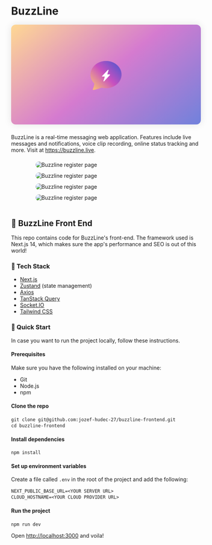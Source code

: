 # BuzzLine

<div class="hero">
<a href="https://buzzline.live" target="_blank">
    <img class="hero__main-img" src="https://github.com/jozef-hudec-27/buzzline-frontend/blob/main/app/opengraph-image.png?raw=true" alt="BuzzLine" width="600" />
</a>

<p>BuzzLine is a real-time messaging web application. Features include live messages and notifications, voice clip recording, online status tracking and more. Visit at <a href="https://buzzline.live" target="_blank">https://buzzline.live</a>.</p>

<div class="hero__app-preview-photos">
<img class="hero__app-preview-photo" src="https://res.cloudinary.com/dsbky2fbe/image/upload/v1706466973/buzzline-register_tiicij.png" alt="Buzzline register page" width="375"/>

<img class="hero__app-preview-photo" src="https://res.cloudinary.com/dsbky2fbe/image/upload/v1706466973/buzzline-login_mqvazn.png" alt="Buzzline register page" width="375"/>

<img class="hero__app-preview-photo" src="https://res.cloudinary.com/dsbky2fbe/image/upload/v1706466974/buzzline-voice-clip_f1djp6.png" alt="Buzzline register page" width="375"/>

<img class="hero__app-preview-photo" src="https://res.cloudinary.com/dsbky2fbe/image/upload/v1706466974/buzzline-remove-msg_grxdkq.png" alt="Buzzline register page" width="375"/>
</div>
</div><br/>


## 🚀 BuzzLine Front End

This repo contains code for BuzzLine's front-end. The framework used is Next.js 14, which makes sure the app's performance and SEO is out of this world!

### 🦾 Tech Stack

- [Next.js](https://nextjs.org/)
- [Zustand](https://github.com/pmndrs/zustand) (state management)
- [Axios](https://axios-http.com/docs/intro)
- [TanStack Query](https://tanstack.com/query/latest/)
- [Socket.IO](https://socket.io/)
- [Tailwind CSS](https://tailwindcss.com/) 

### 🚄 Quick Start

In case you want to run the project locally, follow these instructions.

#### Prerequisites

Make sure you have the following installed on your machine:

- Git
- Node.js
- npm

#### Clone the repo

```
git clone git@github.com:jozef-hudec-27/buzzline-frontend.git
cd buzzline-frontend
```

#### Install dependencies

```
npm install
```

#### Set up environment variables

Create a file called ```.env``` in the root of the project and add the following:

```
NEXT_PUBLIC_BASE_URL=<YOUR SERVER URL>
CLOUD_HOSTNAME=<YOUR CLOUD PROVIDER URL>
```

#### Run the project

```
npm run dev
```

Open [http://localhost:3000](http://localhost:3000) and voila!




<style>
.hero {
    display: flex;
    flex-direction: column;
    gap: 8px;
    align-items: center;
    justify-content: center;
}

.hero__main-img {
    border-radius: 12px;
    box-shadow: 0 0 20px 0 rgba(0, 0, 0, 0.1);
}

.hero__app-preview-photos {
    display: flex;
    gap: 12px;
    flex-wrap: wrap;
    justify-content: center;
    align-items: center;
}

.hero__app-preview-photo {
    border-radius: 12px;
}
</style>
